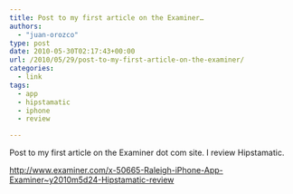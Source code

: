 ```yaml
---
title: Post to my first article on the Examiner…
authors: 
  - "juan-orozco"
type: post
date: 2010-05-30T02:17:43+00:00
url: /2010/05/29/post-to-my-first-article-on-the-examiner/
categories:
  - link
tags:
  - app
  - hipstamatic
  - iphone
  - review

---
```

Post to my first article on the Examiner dot com site. I review Hipstamatic.

http://www.examiner.com/x-50665-Raleigh-iPhone-App-Examiner~y2010m5d24-Hipstamatic-review